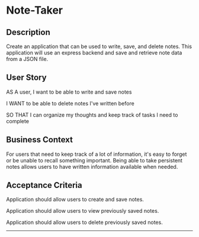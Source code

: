 # Note-Taker


## Description

Create an application that can be used to write, save, and delete notes. This application will use an express backend and save and retrieve note data from a JSON file.




## User Story

AS A user, I want to be able to write and save notes

I WANT to be able to delete notes I've written before

SO THAT I can organize my thoughts and keep track of tasks I need to complete


## Business Context

For users that need to keep track of a lot of information, it's easy to forget or be unable to recall something important. Being able to take persistent notes allows users to have written information available when needed.


## Acceptance Criteria

Application should allow users to create and save notes.

Application should allow users to view previously saved notes.

Application should allow users to delete previously saved notes.

- - -

